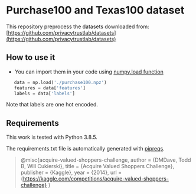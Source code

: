# Purchase100 and Texas100 dataset

This repository preprocess the datasets downloaded from: [https://github.com/privacytrustlab/datasets](https://github.com/privacytrustlab/datasets)

## How to use it

 - You can import them in your code using [numpy.load function](https://numpy.org/doc/stable/reference/generated/numpy.load.html)

 ```python
    data = np.load('./purchase100.npz')
    features = data['features']
    labels = data['labels']
 ```

Note that labels are one hot encoded.

## Requirements

This work is tested with Python 3.8.5.

The requirements.txt file is automatically generated with [pipreqs](https://github.com/bndr/pipreqs).

> @misc{acquire-valued-shoppers-challenge,
>     author = {DMDave, Todd B, Will Cukierski},
>     title = {Acquire Valued Shoppers Challenge},
>     publisher = {Kaggle},
>     year = {2014},
>     url = {https://kaggle.com/competitions/acquire-valued-shoppers-challenge}
> }
